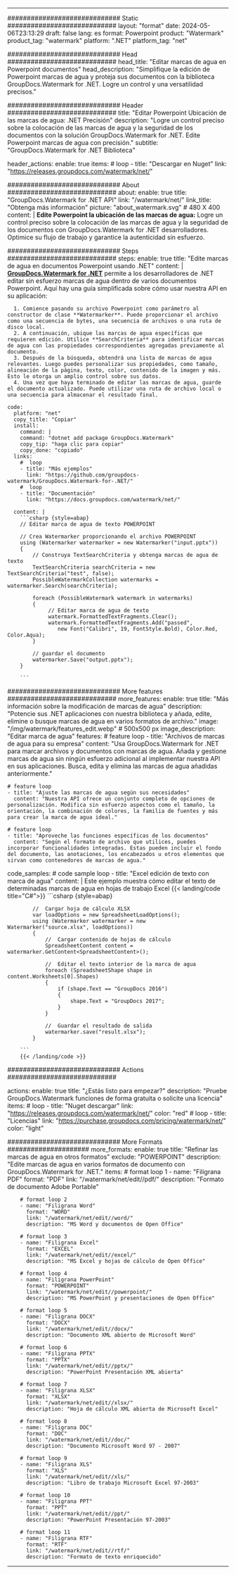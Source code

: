 
---
############################# Static ############################
layout: "format"
date:  2024-05-06T23:13:29
draft: false
lang: es
format: Powerpoint
product: "Watermark"
product_tag: "watermark"
platform: ".NET"
platform_tag: "net"

############################# Head ############################
head_title: "Editar marcas de agua en Powerpoint documentos"
head_description: "Simplifique la edición de Powerpoint marcas de agua y proteja sus documentos con la biblioteca GroupDocs.Watermark for .NET. Logre un control y una versatilidad precisos."

############################# Header ############################
title: "Editar Powerpoint Ubicación de las marcas de agua: .NET Precisión" 
description: "Logre un control preciso sobre la colocación de las marcas de agua y la seguridad de los documentos con la solución GroupDocs.Watermark for .NET. Edite Powerpoint marcas de agua con precisión."
subtitle: "GroupDocs.Watermark for .NET Biblioteca" 

header_actions:
  enable: true
  items:
    #  loop
    - title: "Descargar en Nuget"
      link: "https://releases.groupdocs.com/watermark/net/"
      
############################# About ############################
about:
    enable: true
    title: "GroupDocs.Watermark for .NET API"
    link: "/watermark/net/"
    link_title: "Obtenga más información"
    picture: "about_watermark.svg" # 480 X 400
    content: |
       **Edite Powerpoint la ubicación de las marcas de agua:** Logre un control preciso sobre la colocación de las marcas de agua y la seguridad de los documentos con GroupDocs.Watermark for .NET desarrolladores. Optimice su flujo de trabajo y garantice la autenticidad sin esfuerzo.

############################# Steps ############################
steps:
    enable: true
    title: "Edite marcas de agua en documentos Powerpoint usando .NET"
    content: |
      **[GroupDocs.Watermark for .NET](https://products.groupdocs.com/watermark/net/)** permite a los desarrolladores de .NET editar sin esfuerzo marcas de agua dentro de varios documentos Powerpoint. Aquí hay una guía simplificada sobre cómo usar nuestra API en su aplicación:
      
      1. Comience pasando su archivo Powerpoint como parámetro al constructor de clase **Watermarker**. Puede proporcionar el archivo como una secuencia de bytes, una secuencia de archivos o una ruta de disco local.
      2. A continuación, ubique las marcas de agua específicas que requieren edición. Utilice **SearchCriteria** para identificar marcas de agua con las propiedades correspondientes agregadas previamente al documento.
      3. Después de la búsqueda, obtendrá una lista de marcas de agua relevantes. Luego puedes personalizar sus propiedades, como tamaño, alineación de la página, texto, color, contenido de la imagen y más. Esto le otorga un amplio control sobre sus datos.
      4. Una vez que haya terminado de editar las marcas de agua, guarde el documento actualizado. Puede utilizar una ruta de archivo local o una secuencia para almacenar el resultado final.
   
    code:
      platform: "net"
      copy_title: "Copiar"
      install:
        command: |
        command: "dotnet add package GroupDocs.Watermark"
        copy_tip: "haga clic para copiar"
        copy_done: "copiado"
      links:
        #  loop
        - title: "Más ejemplos"
          link: "https://github.com/groupdocs-watermark/GroupDocs.Watermark-for-.NET/"
        #  loop
        - title: "Documentación"
          link: "https://docs.groupdocs.com/watermark/net/"
          
      content: |
        ```csharp {style=abap}
        // Editar marca de agua de texto POWERPOINT

        // Crea Watermarker proporcionando el archivo POWERPOINT
        using (Watermarker watermarker = new Watermarker("input.pptx"))
        {
            // Construya TextSearchCriteria y obtenga marcas de agua de texto
            TextSearchCriteria searchCriteria = new TextSearchCriteria("test", false);
            PossibleWatermarkCollection watermarks = watermarker.Search(searchCriteria);

            foreach (PossibleWatermark watermark in watermarks)
            {
                 // Editar marca de agua de texto
                 watermark.FormattedTextFragments.Clear();
                 watermark.FormattedTextFragments.Add("passed", 
                    new Font("Calibri", 19, FontStyle.Bold), Color.Red, Color.Aqua);
            }

            // guardar el documento
            watermarker.Save("output.pptx");
        }
        
        ```            

############################# More features ############################
more_features:
  enable: true
  title: "Más información sobre la modificación de marcas de agua"
  description: "Potencie sus .NET aplicaciones con nuestra biblioteca y añada, edite, elimine o busque marcas de agua en varios formatos de archivo."
  image: "/img/watermark/features_edit.webp" # 500x500 px
  image_description: "Editar marca de agua"
  features:
    # feature loop
    - title: "Archivos de marcas de agua para su empresa"
      content: "Usa GroupDocs.Watermark for .NET para marcar archivos y documentos con marcas de agua. Añada y gestione marcas de agua sin ningún esfuerzo adicional al implementar nuestra API en sus aplicaciones. Busca, edita y elimina las marcas de agua añadidas anteriormente."

    # feature loop
    - title: "Ajuste las marcas de agua según sus necesidades"
      content: "Nuestra API ofrece un conjunto completo de opciones de personalización. Modifica sin esfuerzo aspectos como el tamaño, la orientación, la combinación de colores, la familia de fuentes y más para crear la marca de agua ideal."

    # feature loop
    - title: "Aproveche las funciones específicas de los documentos"
      content: "Según el formato de archivo que utilices, puedes incorporar funcionalidades integradas. Estas pueden incluir el fondo del documento, las anotaciones, los encabezados u otros elementos que sirvan como contenedores de marcas de agua."
      
  code_samples:
    # code sample loop
    - title: "Excel edición de texto con marca de agua"
      content: |
        Este ejemplo muestra cómo editar el texto de determinadas marcas de agua en hojas de trabajo Excel
        {{< landing/code title="C#">}}
        ```csharp {style=abap}
        
            //  Cargar hoja de cálculo XLSX
            var loadOptions = new SpreadsheetLoadOptions();
            using (Watermarker watermarker = new Watermarker("source.xlsx", loadOptions))
            {
                //  Cargar contenido de hojas de cálculo
                SpreadsheetContent content = watermarker.GetContent<SpreadsheetContent>();

                //  Editar el texto interior de la marca de agua
                foreach (SpreadsheetShape shape in content.Worksheets[0].Shapes)
                {
                    if (shape.Text == "GroupDocs 2016")
                    {
                        shape.Text = "GroupDocs 2017";
                    }
                }

                //  Guardar el resultado de salida
                watermarker.save("result.xlsx");
            }

        ```
        {{< /landing/code >}}


############################# Actions ############################

actions:
  enable: true
  title: "¿Estás listo para empezar?"
  description: "Pruebe GroupDocs.Watermark funciones de forma gratuita o solicite una licencia"
  items:
    #  loop
    - title: "Nuget descargar"
      link: "https://releases.groupdocs.com/watermark/net/"
      color: "red"
        #  loop
    - title: "Licencias"
      link: "https://purchase.groupdocs.com/pricing/watermark/net/"
      color: "light"


############################# More Formats #####################
more_formats:
    enable: true
    title: "Refinar las marcas de agua en otros formatos"
    exclude: "POWERPOINT"
    description: "Edite marcas de agua en varios formatos de documento con GroupDocs.Watermark for .NET."
    items: 
        # format loop 1
        - name: "Filigrana PDF"
          format: "PDF"
          link: "/watermark/net/edit//pdf/"
          description: "Formato de documento Adobe Portable"

        # format loop 2
        - name: "Filigrana Word"
          format: "WORD"
          link: "/watermark/net/edit//word/"
          description: "MS Word y documentos de Open Office"
          
        # format loop 3
        - name: "Filigrana Excel"
          format: "EXCEL"
          link: "/watermark/net/edit//excel/"
          description: "MS Excel y hojas de cálculo de Open Office"

        # format loop 4
        - name: "Filigrana PowerPoint"
          format: "POWERPOINT"
          link: "/watermark/net/edit//powerpoint/"
          description: "MS PowerPoint y presentaciones de Open Office"

        # format loop 5
        - name: "Filigrana DOCX"
          format: "DOCX"
          link: "/watermark/net/edit//docx/"
          description: "Documento XML abierto de Microsoft Word"
          
        # format loop 6
        - name: "Filigrana PPTX"
          format: "PPTX"
          link: "/watermark/net/edit//pptx/"
          description: "PowerPoint Presentación XML abierta"
          
        # format loop 7
        - name: "Filigrana XLSX"
          format: "XLSX"
          link: "/watermark/net/edit//xlsx/"
          description: "Hoja de cálculo XML abierta de Microsoft Excel"

        # format loop 8
        - name: "Filigrana DOC"
          format: "DOC"
          link: "/watermark/net/edit//doc/"
          description: "Documento Microsoft Word 97 - 2007"

        # format loop 9
        - name: "Filigrana XLS"
          format: "XLS"
          link: "/watermark/net/edit//xls/"
          description: "Libro de trabajo Microsoft Excel 97-2003"

        # format loop 10
        - name: "Filigrana PPT"
          format: "PPT"
          link: "/watermark/net/edit//ppt/"
          description: "PowerPoint Presentación 97-2003"

        # format loop 11
        - name: "Filigrana RTF"
          format: "RTF"
          link: "/watermark/net/edit//rtf/"
          description: "Formato de texto enriquecido"

---